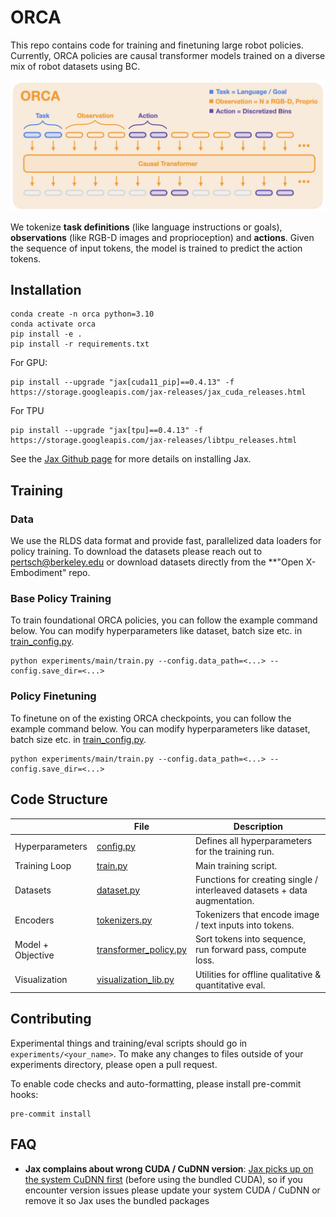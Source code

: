 # ORCA

This repo contains code for training and finetuning large robot policies.
Currently, ORCA policies are causal transformer models trained on a diverse mix of robot datasets using BC.

![ORCA model](docs/assets/orca_model.jpeg)

We tokenize **task definitions** (like language instructions or goals), **observations** (like RGB-D images and proprioception)
and **actions**. Given the sequence of input tokens, the model is trained to predict the action tokens.

## Installation
```
conda create -n orca python=3.10
conda activate orca
pip install -e .
pip install -r requirements.txt
```
For GPU:
```
pip install --upgrade "jax[cuda11_pip]==0.4.13" -f https://storage.googleapis.com/jax-releases/jax_cuda_releases.html
```

For TPU
```
pip install --upgrade "jax[tpu]==0.4.13" -f https://storage.googleapis.com/jax-releases/libtpu_releases.html
```
See the [Jax Github page](https://github.com/google/jax) for more details on installing Jax.

## Training

### Data
We use the RLDS data format and provide fast, parallelized data loaders for policy training. To download the datasets
please reach out to [pertsch@berkeley.edu](mailto:pertsch@berkeley.edu) or download datasets directly from the
**"Open X-Embodiment" repo.

### Base Policy Training

To train foundational ORCA policies, you can follow the example command below. You can modify hyperparameters like
dataset, batch size etc. in [train_config.py](experiments/main/configs/train_config.py).
```
python experiments/main/train.py --config.data_path=<...> --config.save_dir=<...>
```

### Policy Finetuning

To finetune on of the existing ORCA checkpoints, you can follow the example command below. You can modify hyperparameters like
dataset, batch size etc. in [train_config.py](experiments/main/configs/train_config.py).
```
python experiments/main/train.py --config.data_path=<...> --config.save_dir=<...>
```

## Code Structure

|  | File | Description                                                               |
| --- | --- |---------------------------------------------------------------------------|
| Hyperparameters | [config.py](experiments/main/configs/train_config.py) | Defines all hyperparameters for the training run.                         |
| Training Loop | [train.py](experiments/main/train.py) | Main training script.                                                     |
| Datasets | [dataset.py](orca/data/dataset.py) | Functions for creating single / interleaved datasets + data augmentation. |
| Encoders | [tokenizers.py](orca/model/tokenizers.py) | Tokenizers that encode image / text inputs into tokens.                   |
| Model + Objective | [transformer_policy.py](orca/model/transformer_policy.py) | Sort tokens into sequence, run forward pass, compute loss.                |
| Visualization | [visualization_lib.py](experiments/main/visualization_lib.py) | Utilities for offline qualitative & quantitative eval.                    |

## Contributing
Experimental things and training/eval scripts should go in `experiments/<your_name>`. To make any changes to files outside of your experiments directory, please open a pull request.

To enable code checks and auto-formatting, please install pre-commit hooks:
```
pre-commit install
```

## FAQ

- **Jax complains about wrong CUDA / CuDNN version**: [Jax picks up on the system CuDNN first](https://github.com/google/jax/issues/17497)
(before using the bundled CUDA), so if you encounter version issues please update your system CUDA / CuDNN
or remove it so Jax uses the bundled packages
